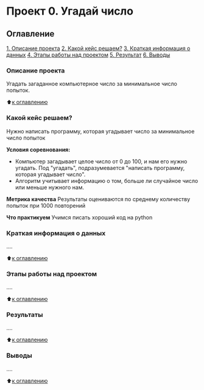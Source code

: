 # Проект 0. Угадай число

## Оглавление
[1. Описание проекта](https://github.com/anna-gruzdeva/sf_data_science/tree/main/project_0/README.md#Описание-проекта)
[2. Какой кейс решаем?](https://github.com/anna-gruzdeva/sf_data_science/tree/main/project_0/README.md#Какой-кейс-решаем)
[3. Краткая информация о данных](https://github.com/anna-gruzdeva/sf_data_science/tree/main/project_0/README.md#Краткая-информация-о-данных)
[4. Этапы работы над проектом](https://github.com/anna-gruzdeva/sf_data_science/tree/main/project_0/README.md#Этапы-работы-над-проектом)
[5. Результат](https://github.com/anna-gruzdeva/sf_data_science/tree/main/project_0/README.md#Результат)
[6. Выводы](https://github.com/anna-gruzdeva/sf_data_science/tree/main/project_0/README.md#Выводы)

### Описание проекта
Угадать загаданное компьютерное число за минимальное число попыток.

:arrow_up:[к оглавлению](https://github.com/anna-gruzdeva/sf_data_science/tree/main/project_0/README.md#Оглавление)


### Какой кейс решаем?
Нужно написать программу, которая угадывает число за минимальное число попыток

**Условия соревнования:**
- Компьютер загадывает целое число от 0 до 100, и нам его нужно угадать. Под "угадать", подразумевается "написать программу, которая угадывает число".
- Алгоритм учитывает информацию о том, больше ли случайное число или меньше нужного нам.

**Метрика качества**
Результаты оцениваются по среднему количеству попыток при 1000 повторений

**Что практикуем**
Учимся писать хороший код на python


### Краткая информация о данных
....

:arrow_up:[к оглавлению](https://github.com/anna-gruzdeva/sf_data_science/tree/main/project_0/README.md#Оглавление)


### Этапы работы над проектом
....

:arrow_up:[к оглавлению](https://github.com/anna-gruzdeva/sf_data_science/tree/main/project_0/README.md#Оглавление)


### Результаты
....

:arrow_up:[к оглавлению](https://github.com/anna-gruzdeva/sf_data_science/tree/main/project_0/README.md#Оглавление)


### Выводы
....

:arrow_up:[к оглавлению](https://github.com/anna-gruzdeva/sf_data_science/tree/main/project_0/README.md#Оглавление)